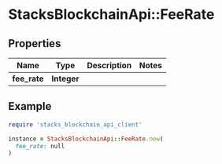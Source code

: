 # StacksBlockchainApi::FeeRate

## Properties

| Name | Type | Description | Notes |
| ---- | ---- | ----------- | ----- |
| **fee_rate** | **Integer** |  |  |

## Example

```ruby
require 'stacks_blockchain_api_client'

instance = StacksBlockchainApi::FeeRate.new(
  fee_rate: null
)
```

